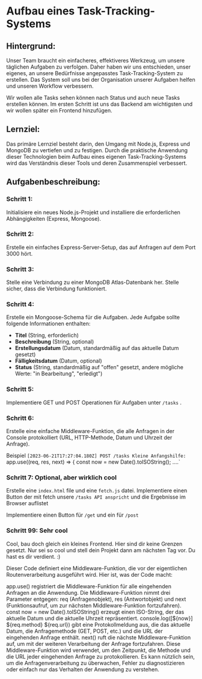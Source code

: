 
# Aufbau eines Task-Tracking-Systems

## Hintergrund:
Unser Team braucht ein einfacheres, effektiveres Werkzeug, um unsere täglichen Aufgaben zu verfolgen. Daher haben wir uns entschieden, unser eigenes, an unsere Bedürfnisse angepasstes Task-Tracking-System zu erstellen. Das System soll uns bei der Organisation unserer Aufgaben helfen und unseren Workflow verbessern.

Wir wollen alle Tasks sehen können nach Status und auch neue Tasks erstellen können. Im ersten Schritt ist uns das Backend am wichtigsten und wir wollen später ein Frontend hinzufügen. 

## Lernziel:
Das primäre Lernziel besteht darin, den Umgang mit Node.js, Express und MongoDB zu vertiefen und zu festigen. Durch die praktische Anwendung dieser Technologien beim Aufbau eines eigenen Task-Tracking-Systems wird das Verständnis dieser Tools und deren Zusammenspiel verbessert.

## Aufgabenbeschreibung:

### Schritt 1: 
Initialisiere ein neues Node.js-Projekt und installiere die erforderlichen Abhängigkeiten (Express, Mongoose).

### Schritt 2: 
Erstelle ein einfaches Express-Server-Setup, das auf Anfragen auf dem Port 3000 hört.

### Schritt 3: 
Stelle eine Verbindung zu einer MongoDB Atlas-Datenbank her. Stelle sicher, dass die Verbindung funktioniert.

### Schritt 4: 
Erstelle ein Mongoose-Schema für die Aufgaben. Jede Aufgabe sollte folgende Informationen enthalten:

- **Titel** (String, erforderlich)
- **Beschreibung** (String, optional)
- **Erstellungsdatum** (Datum, standardmäßig auf das aktuelle Datum gesetzt)
- **Fälligkeitsdatum** (Datum, optional)
- **Status** (String, standardmäßig auf "offen" gesetzt, andere mögliche Werte: "in Bearbeitung", "erledigt")

### Schritt 5: 
Implementiere GET und POST Operationen für Aufgaben unter `/tasks` .

### Schritt 6: 
Erstelle eine einfache Middleware-Funktion, die alle Anfragen in der Console protokolliert (URL, HTTP-Methode, Datum und Uhrzeit der Anfrage).

Beispiel `[2023-06-21T17:27:04.180Z] POST /tasks
Kleine Anfangshilfe: `app.use((req, res, next) => { const now = new Date().toISOString(); ....`


### Schritt 7: Optional, aber wirklich cool
Erstelle eine `index.html` file und eine `fetch.js` datei. Implementiere einen Button der mit fetch unsere `/tasks API anspricht` und die Ergebnisse im Browser auflistet

Implementiere einen Button für `/get` und ein für `/post`

### Schritt 99: Sehr cool
Cool, bau doch gleich ein kleines Frontend. Hier sind dir keine Grenzen gesetzt. Nur sei so cool und stell dein Projekt dann am nächsten Tag vor. Du hast es dir verdient. :) 



Dieser Code definiert eine Middleware-Funktion, die vor der eigentlichen Routenverarbeitung ausgeführt wird. Hier ist, was der Code macht:

app.use() registriert die Middleware-Funktion für alle eingehenden Anfragen an die Anwendung.
Die Middleware-Funktion nimmt drei Parameter entgegen: req (Anfragenobjekt), res (Antwortobjekt) und next (Funktionsaufruf, um zur nächsten Middleware-Funktion fortzufahren).
const now = new Date().toISOString() erzeugt einen ISO-String, der das aktuelle Datum und die aktuelle Uhrzeit repräsentiert.
console.log([${now}] ${req.method} ${req.url}) gibt eine Protokollmeldung aus, die das aktuelle Datum, die Anfragemethode (GET, POST, etc.) und die URL der eingehenden Anfrage enthält.
next() ruft die nächste Middleware-Funktion auf, um mit der weiteren Verarbeitung der Anfrage fortzufahren.
Diese Middleware-Funktion wird verwendet, um den Zeitpunkt, die Methode und die URL jeder eingehenden Anfrage zu protokollieren. Es kann nützlich sein, um die Anfragenverarbeitung zu überwachen, Fehler zu diagnostizieren oder einfach nur das Verhalten der Anwendung zu verstehen.